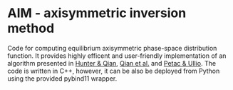 # AIM - axisymmetric inversion method

Code for computing equilibrium axisymmetric phase-space distribution function. It provides highly efficent and user-friendly implementation of an algorithm presented in [Hunter \& Qian](https://academic.oup.com/mnras/article/262/2/401/1161204), [Qian et al.](https://academic.oup.com/mnras/article/274/2/602/2896126) and [Petac \& Ullio](https://journals.aps.org/prd/abstract/10.1103/PhysRevD.99.043003). The code is written in C++, however, it can be also be deployed from Python using the provided pybind11 wrapper.
